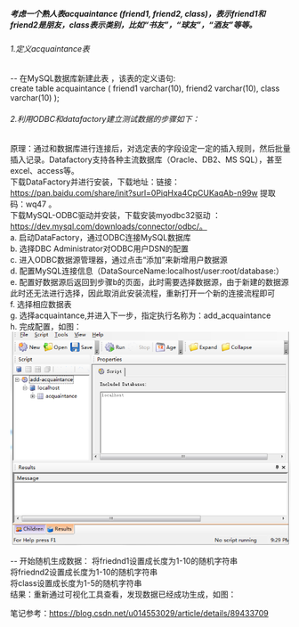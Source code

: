 ##### 考虑一个熟人表acquaintance (friend1, friend2, class)，表示friend1和friend2是朋友，class表示类别，比如“书友”，“球友”，“酒友”等等。  

###### 1.定义acquaintance表  
-- 在MySQL数据库新建此表 ，该表的定义语句:  
 create table acquaintance ( friend1 varchar(10), friend2 varchar(10), class varchar(10) );

###### 2.利用ODBC和datafactory建立测试数据的步骤如下： 
原理：通过和数据库进行连接后，对选定表的字段设定一定的插入规则，然后批量插入记录。Datafactory支持各种主流数据库（Oracle、DB2、MS SQL），甚至excel、access等。  
下载DataFactory并进行安装，下载地址：链接：https://pan.baidu.com/share/init?surl=0PiqHxa4CpCUKaqAb-n99w 提取码：wq47 。  
下载MySQL-ODBC驱动并安装，下载安装myodbc32驱动 ： https://dev.mysql.com/downloads/connector/odbc/。  
a. 启动DataFactory，通过ODBC连接MySQL数据库  
b. 选择DBC Administrator对ODBC用户DSN的配置  
c. 进入ODBC数据源管理器，通过点击“添加”来新增用户数据源  
d. 配置MySQL连接信息（DataSourceName:localhost/user:root/database:） 
e. 配置好数据源后返回到步骤b的页面，此时需要选择数据源，由于新建的数据源此时还无法进行选择，因此取消此安装流程，重新打开一个新的连接流程即可  
f. 选择相应数据表  
g. 选择acquaintance,并进入下一步，指定执行名称为：add_acquaintance  
h. 完成配置，如图：![image](https://github.com/wuruiwen2000/-/blob/master/%E7%AC%AC%E4%B8%89%E5%9B%9B%E4%BA%94%E5%91%A8%E8%AF%BE%E5%90%8E%E4%BD%9C%E4%B8%9A/%E8%BF%90%E8%A1%8C%E7%BB%93%E6%9E%9C%E5%9B%BE1.png)

-- 开始随机生成数据：
将friednd1设置成长度为1-10的随机字符串  
将friednd2设置成长度为1-10的随机字符串  
将class设置成长度为1-5的随机字符串  
结果：重新通过可视化工具查看，发现数据已经成功生成，如图：

笔记参考：https://blog.csdn.net/u014553029/article/details/89433709
